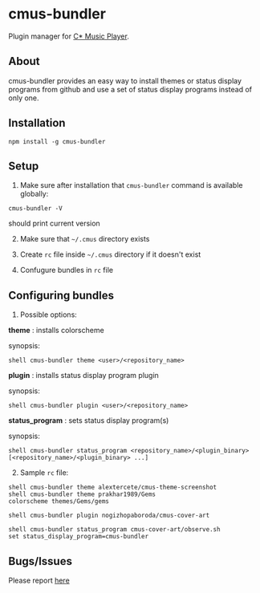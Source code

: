 # cmus-bundler

Plugin manager for [C* Music Player](https://github.com/cmus/cmus).

About
-----
cmus-bundler provides an easy way to install themes or status display programs from github and use a set of status display programs instead of only one.

Installation
------------
```shell
npm install -g cmus-bundler
```

Setup
-----

1) Make sure after installation that `cmus-bundler` command is available globally:
```shell
cmus-bundler -V
```
should print current version

2) Make sure that `~/.cmus` directory exists

3) Create `rc` file inside `~/.cmus` directory if it doesn't exist

4) Confugure bundles in `rc` file


Configuring bundles
-------------------
1) Possible options:

**theme** : installs colorscheme

synopsis:
```
shell cmus-bundler theme <user>/<repository_name>
```

**plugin** : installs status display program plugin

synopsis:
```
shell cmus-bundler plugin <user>/<repository_name>
```
**status_program** : sets status display program(s)

synopsis:
```
shell cmus-bundler status_program <repository_name>/<plugin_binary> [<repository_name>/<plugin_binary> ...]
```

2) Sample `rc` file:
```vim
shell cmus-bundler theme alextercete/cmus-theme-screenshot
shell cmus-bundler theme prakhar1989/Gems
colorscheme themes/Gems/gems

shell cmus-bundler plugin nogizhopaboroda/cmus-cover-art
 
shell cmus-bundler status_program cmus-cover-art/observe.sh
set status_display_program=cmus-bundler
```

Bugs/Issues
-----------

Please report [here](https://github.com/nogizhopaboroda/cmus-bundler/issues)
